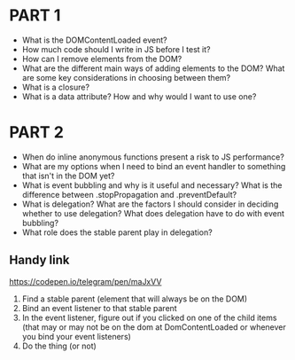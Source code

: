 # PART 1
- What is the DOMContentLoaded event?
- How much code should I write in JS before I test it?
- How can I remove elements from the DOM?
- What are the different main ways of adding elements to the DOM? What are some key considerations in choosing between them?
- What is a closure?
- What is a data attribute? How and why would I want to use one?

# PART 2
- When do inline anonymous functions present a risk to JS performance?
- What are my options when I need to bind an event handler to something that isn't in the DOM yet?
- What is event bubbling and why is it useful and necessary? What is the difference between .stopPropagation and .preventDefault?
- What is delegation? What are the factors I should consider in deciding whether to use delegation? What does delegation have to do with event bubbling?
- What role does the stable parent play in delegation?

## Handy link
https://codepen.io/telegram/pen/maJxVV

1. Find a stable parent (element that will always be on the DOM)
2. Bind an event listener to that stable parent
3. In the event listener, figure out if you clicked on one of the child items (that may or may not be on the dom at DomContentLoaded or whenever you bind your event listeners)
4. Do the thing (or not)
